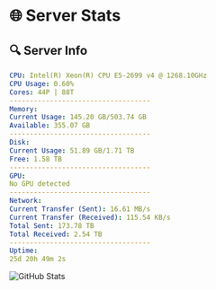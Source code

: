 # 🌐 Server Stats
## 🔍 Server Info
```yaml
CPU: Intel(R) Xeon(R) CPU E5-2699 v4 @ 1268.10GHz
CPU Usage: 0.60%
Cores: 44P | 88T
-----------------------------------
Memory:
Current Usage: 145.20 GB/503.74 GB
Available: 355.07 GB
-----------------------------------
Disk:
Current Usage: 51.89 GB/1.71 TB
Free: 1.58 TB
-----------------------------------
GPU:
No GPU detected
-----------------------------------
Network:
Current Transfer (Sent): 16.61 MB/s
Current Transfer (Received): 115.54 KB/s
Total Sent: 173.78 TB
Total Received: 2.54 TB
-----------------------------------
Uptime:
25d 20h 49m 2s
```
![GitHub Stats](https://img.shields.io/badge/Updated-2025-03-05_19:32:20-blue)